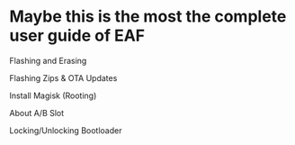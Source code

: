 # Maybe this is the most the complete user guide of EAF
Flashing and Erasing

Flashing Zips & OTA Updates

Install Magisk (Rooting)

About A/B Slot

Locking/Unlocking Bootloader
